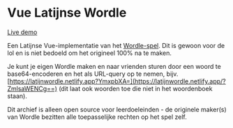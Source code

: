 # Vue Latijnse Wordle

[Live demo](https://latijnwordle.netlify.app)

Een Latijnse Vue-implementatie van het [Wordle-spel](https://www.powerlanguage.co.uk/wordle/). Dit is gewoon voor de lol en is niet bedoeld om het origineel 100% na te maken.

Je kunt je eigen Wordle maken en naar vrienden sturen door een woord te base64-encoderen en het als URL-query op te nemen, bijv. [https://latijnwordle.netlify.app?YmxpbXA=](https://latijnwordle.netlify.app/?ZmlsaWENCg==) (dit laat ook woorden toe die niet in het woordenboek staan).

Dit archief is alleen open source voor leerdoeleinden - de originele maker(s) van Wordle bezitten alle toepasselijke rechten op het spel zelf.

